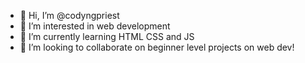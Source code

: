 - 👋 Hi, I’m @codyngpriest
- 👀 I’m interested in web development
- 🌱 I’m currently learning HTML CSS and JS
- 💞️ I’m looking to collaborate on beginner level projects on web dev!

<!---
codyngpriest/codyngpriest is a ✨ special ✨ repository because its `README.md` (this file) appears on your GitHub profile.
You can click the Preview link to take a look at your changes.
--->
